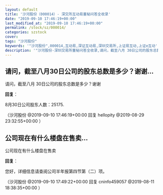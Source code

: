 ```yaml
---
layout: default
title: '沙河股份（000014）- 深交所互动易董秘问答全收录'
date: "2019-09-10 17:46:19+00:00"
last_modified_at: "2019-09-10 17:46:19+00:00"
permalink: /stock/sz/000014/
categories: szstock
cover: 
tags: "沙河股份"
keywords: '"沙河股份",000014,互动易,深证互动易,深圳交易所,上证易互动,上证e互动'
description: '"沙河股份-深圳交易所董秘问答全收录,请问，截至八月 30日公司的股东总数是多少？谢谢"'
---
```


## 请问，截至八月30日公司的股东总数是多少？谢谢...

请问，截至八月 30日公司的股东总数是多少？谢谢

**回复**：

8月30日公司股东人数：25175. 

（沙河股份  @2019-09-10 17:46:19+00:00 回复 hellopity  @2019-08-29 23:32:55+00:00 ）

## 公司现在有什么楼盘在售卖...

公司现在有什么楼盘在售卖

**回复**：

您好，详细信息请查阅公司半年报第四节第（二）项。 

（沙河股份  @2019-09-10 17:49:22+00:00 回复 cninfo459057  @2019-08-11 18:38:35+00:00 ）


